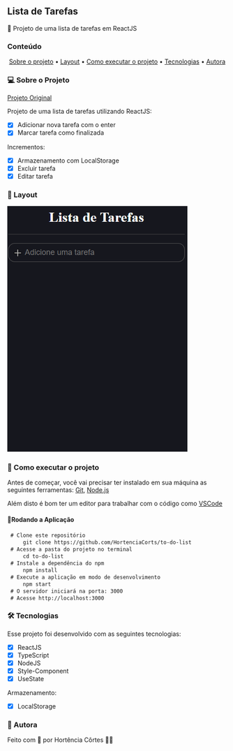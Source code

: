 ## Lista de Tarefas

🌱 Projeto de uma lista de tarefas em ReactJS

### Conteúdo

<p align="center">  
	<a href="#sobre-projeto">Sobre o projeto</a> •
	<a href="#layout">Layout</a> • 
	<a href="#executar-projeto">Como executar o projeto</a> • 
	<a href="#tecnologias">Tecnologias</a> • 
	<a href="#autora">Autora</a>  
</p>

### 💻 Sobre o Projeto<a id="sobre-projeto"></a>

[Projeto Original](https://www.youtube.com/watch?v=95sAtAareR8&ab_channel=BoniekyLacerda)

Projeto de uma lista de tarefas utilizando ReactJS:

- [x] Adicionar nova tarefa com o enter
- [x] Marcar tarefa como finalizada

Incrementos:
 - [x] Armazenamento com LocalStorage
 - [x] Excluir tarefa
 - [x] Editar tarefa

### 🎨  Layout <a id="layout"></a>

![enter image description here](https://github.com/HortenciaCorts/to-do-list/blob/main/src/images/to-do-list.gif?raw=true)

### 🚀  Como executar o projeto <a id="executar-projeto"></a>

Antes de começar, você vai precisar ter instalado em sua máquina as seguintes ferramentas:  [Git](https://git-scm.com/),  [Node.js](https://nodejs.org/pt-br/)

Além disto é bom ter um editor para trabalhar com o código como  [VSCode](https://code.visualstudio.com/)

#### 🎲Rodando a Aplicação

     # Clone este repositório
	     git clone https://github.com/HortenciaCorts/to-do-list
     # Acesse a pasta do projeto no terminal
	     cd to-do-list
     # Instale a dependência do npm
	     npm install
     # Execute a aplicação em modo de desenvolvimento
	     npm start 
     # O servidor iniciará na porta: 3000
     # Acesse http://localhost:3000
    
### 🛠 Tecnologias <a id="tecnologias"></a>

Esse projeto foi desenvolvido com as seguintes tecnologias:
- [x] ReactJS
- [x] TypeScript
- [x] NodeJS
- [x] Style-Component
- [x] UseState

Armazenamento:
 - [x] LocalStorage

### 👧 Autora <a id="autora"></a>

Feito com 💖 por Hortência Côrtes 👩‍💻 